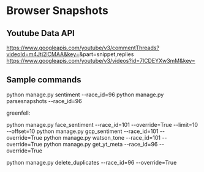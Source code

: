 # Browser Snapshots

## Youtube Data API

https://www.googleapis.com/youtube/v3/commentThreads?videoId=m4Jtj2lCMAA&key=<KEY>&part=snippet,replies
https://www.googleapis.com/youtube/v3/videos?id=7lCDEYXw3mM&key=

## Sample commands

python manage.py sentiment --race_id=96
python manage.py parsesnapshots --race_id=96

greenfell:

python manage.py face_sentiment --race_id=101 --override=True --limit=10 --offset=10
python manage.py gcp_sentiment --race_id=101 --override=True
python manage.py watson_tone --race_id=101 --override=True
python manage.py get_yt_meta --race_id=96 --override=True

python manage.py delete_duplicates --race_id=96 --override=True
